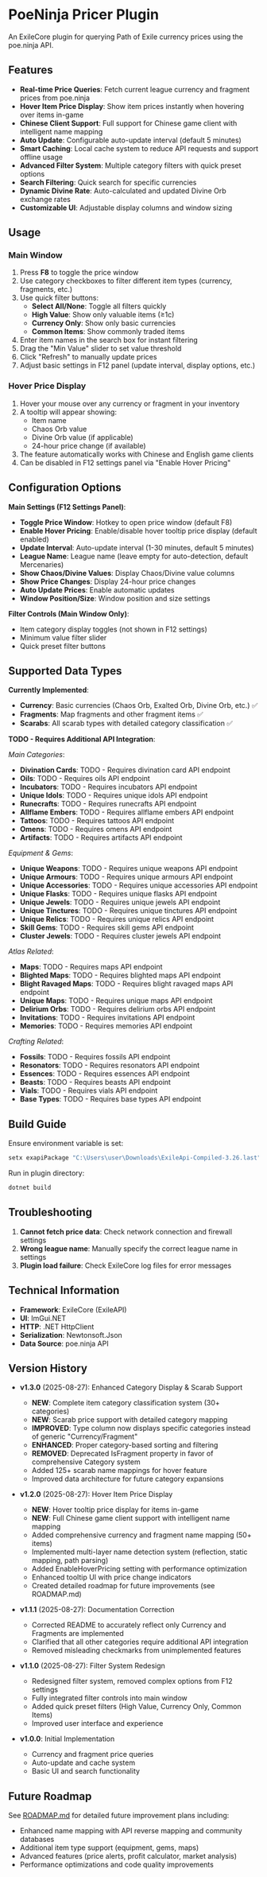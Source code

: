 # PoeNinja Pricer Plugin

An ExileCore plugin for querying Path of Exile currency prices using the poe.ninja API.

## Features

- **Real-time Price Queries**: Fetch current league currency and fragment prices from poe.ninja
- **Hover Item Price Display**: Show item prices instantly when hovering over items in-game
- **Chinese Client Support**: Full support for Chinese game client with intelligent name mapping
- **Auto Update**: Configurable auto-update interval (default 5 minutes)
- **Smart Caching**: Local cache system to reduce API requests and support offline usage
- **Advanced Filter System**: Multiple category filters with quick preset options
- **Search Filtering**: Quick search for specific currencies
- **Dynamic Divine Rate**: Auto-calculated and updated Divine Orb exchange rates
- **Customizable UI**: Adjustable display columns and window sizing

## Usage

### Main Window
1. Press **F8** to toggle the price window
2. Use category checkboxes to filter different item types (currency, fragments, etc.)
3. Use quick filter buttons:
   - **Select All/None**: Toggle all filters quickly
   - **High Value**: Show only valuable items (≥1c)
   - **Currency Only**: Show only basic currencies
   - **Common Items**: Show commonly traded items
4. Enter item names in the search box for instant filtering
5. Drag the "Min Value" slider to set value threshold
6. Click "Refresh" to manually update prices
7. Adjust basic settings in F12 panel (update interval, display options, etc.)

### Hover Price Display
1. Hover your mouse over any currency or fragment in your inventory
2. A tooltip will appear showing:
   - Item name
   - Chaos Orb value
   - Divine Orb value (if applicable)  
   - 24-hour price change (if available)
3. The feature automatically works with Chinese and English game clients
4. Can be disabled in F12 settings panel via "Enable Hover Pricing"

## Configuration Options

**Main Settings (F12 Settings Panel)**:
- **Toggle Price Window**: Hotkey to open price window (default F8)
- **Enable Hover Pricing**: Enable/disable hover tooltip price display (default enabled)
- **Update Interval**: Auto-update interval (1-30 minutes, default 5 minutes)
- **League Name**: League name (leave empty for auto-detection, default Mercenaries)
- **Show Chaos/Divine Values**: Display Chaos/Divine value columns
- **Show Price Changes**: Display 24-hour price changes
- **Auto Update Prices**: Enable automatic updates
- **Window Position/Size**: Window position and size settings

**Filter Controls (Main Window Only)**:
- Item category display toggles (not shown in F12 settings)
- Minimum value filter slider
- Quick preset filter buttons

## Supported Data Types

**Currently Implemented**:
- **Currency**: Basic currencies (Chaos Orb, Exalted Orb, Divine Orb, etc.) ✅
- **Fragments**: Map fragments and other fragment items ✅  
- **Scarabs**: All scarab types with detailed category classification ✅

**TODO - Requires Additional API Integration**:

*Main Categories*:
- **Divination Cards**: TODO - Requires divination card API endpoint
- **Oils**: TODO - Requires oils API endpoint 
- **Incubators**: TODO - Requires incubators API endpoint
- **Unique Idols**: TODO - Requires unique idols API endpoint
- **Runecrafts**: TODO - Requires runecrafts API endpoint
- **Allflame Embers**: TODO - Requires allflame embers API endpoint
- **Tattoos**: TODO - Requires tattoos API endpoint
- **Omens**: TODO - Requires omens API endpoint
- **Artifacts**: TODO - Requires artifacts API endpoint

*Equipment & Gems*:
- **Unique Weapons**: TODO - Requires unique weapons API endpoint
- **Unique Armours**: TODO - Requires unique armours API endpoint
- **Unique Accessories**: TODO - Requires unique accessories API endpoint
- **Unique Flasks**: TODO - Requires unique flasks API endpoint
- **Unique Jewels**: TODO - Requires unique jewels API endpoint
- **Unique Tinctures**: TODO - Requires unique tinctures API endpoint
- **Unique Relics**: TODO - Requires unique relics API endpoint
- **Skill Gems**: TODO - Requires skill gems API endpoint
- **Cluster Jewels**: TODO - Requires cluster jewels API endpoint

*Atlas Related*:
- **Maps**: TODO - Requires maps API endpoint
- **Blighted Maps**: TODO - Requires blighted maps API endpoint
- **Blight Ravaged Maps**: TODO - Requires blight ravaged maps API endpoint
- **Unique Maps**: TODO - Requires unique maps API endpoint
- **Delirium Orbs**: TODO - Requires delirium orbs API endpoint
- **Invitations**: TODO - Requires invitations API endpoint
- **Memories**: TODO - Requires memories API endpoint

*Crafting Related*:
- **Fossils**: TODO - Requires fossils API endpoint
- **Resonators**: TODO - Requires resonators API endpoint
- **Essences**: TODO - Requires essences API endpoint
- **Beasts**: TODO - Requires beasts API endpoint
- **Vials**: TODO - Requires vials API endpoint
- **Base Types**: TODO - Requires base types API endpoint

## Build Guide

Ensure environment variable is set:
```bash
setx exapiPackage "C:\Users\user\Downloads\ExileApi-Compiled-3.26.last"
```

Run in plugin directory:
```bash
dotnet build
```

## Troubleshooting

1. **Cannot fetch price data**: Check network connection and firewall settings
2. **Wrong league name**: Manually specify the correct league name in settings
3. **Plugin load failure**: Check ExileCore log files for error messages

## Technical Information

- **Framework**: ExileCore (ExileAPI)
- **UI**: ImGui.NET
- **HTTP**: .NET HttpClient
- **Serialization**: Newtonsoft.Json
- **Data Source**: poe.ninja API

## Version History

- **v1.3.0** (2025-08-27): Enhanced Category Display & Scarab Support
  - **NEW**: Complete item category classification system (30+ categories)
  - **NEW**: Scarab price support with detailed category mapping
  - **IMPROVED**: Type column now displays specific categories instead of generic "Currency/Fragment"
  - **ENHANCED**: Proper category-based sorting and filtering
  - **REMOVED**: Deprecated IsFragment property in favor of comprehensive Category system
  - Added 125+ scarab name mappings for hover feature
  - Improved data architecture for future category expansions

- **v1.2.0** (2025-08-27): Hover Item Price Display
  - **NEW**: Hover tooltip price display for items in-game
  - **NEW**: Full Chinese game client support with intelligent name mapping
  - Added comprehensive currency and fragment name mapping (50+ items)
  - Implemented multi-layer name detection system (reflection, static mapping, path parsing)
  - Added EnableHoverPricing setting with performance optimization
  - Enhanced tooltip UI with price change indicators
  - Created detailed roadmap for future improvements (see ROADMAP.md)

- **v1.1.1** (2025-08-27): Documentation Correction
  - Corrected README to accurately reflect only Currency and Fragments are implemented
  - Clarified that all other categories require additional API integration
  - Removed misleading checkmarks from unimplemented features
  
- **v1.1.0** (2025-08-27): Filter System Redesign
  - Redesigned filter system, removed complex options from F12 settings
  - Fully integrated filter controls into main window
  - Added quick preset filters (High Value, Currency Only, Common Items)
  - Improved user interface and experience
  
- **v1.0.0**: Initial Implementation
  - Currency and fragment price queries
  - Auto-update and cache system
  - Basic UI and search functionality

## Future Roadmap

See [ROADMAP.md](ROADMAP.md) for detailed future improvement plans including:
- Enhanced name mapping with API reverse mapping and community databases
- Additional item type support (equipment, gems, maps)
- Advanced features (price alerts, profit calculator, market analysis)
- Performance optimizations and code quality improvements